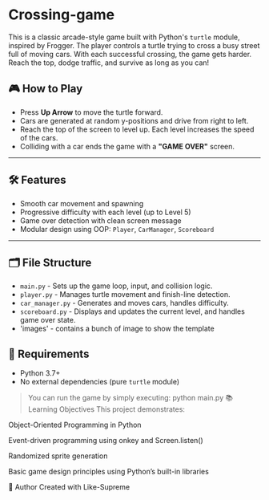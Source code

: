 # Crossing-game
This is a classic arcade-style game built with Python's `turtle` module, inspired by Frogger. The player controls a turtle trying to cross a busy street full of moving cars. With each successful crossing, the game gets harder. Reach the top, dodge traffic, and survive as long as you can!

## 🎮 How to Play

- Press **Up Arrow** to move the turtle forward.
- Cars are generated at random y-positions and drive from right to left.
- Reach the top of the screen to level up. Each level increases the speed of the cars.
- Colliding with a car ends the game with a **"GAME OVER"** screen.

---

## 🛠️ Features

- Smooth car movement and spawning
- Progressive difficulty with each level (up to Level 5)
- Game over detection with clean screen message
- Modular design using OOP: `Player`, `CarManager`, `Scoreboard`

---

## 🗂️ File Structure

- `main.py` - Sets up the game loop, input, and collision logic.
- `player.py` - Manages turtle movement and finish-line detection.
- `car_manager.py` - Generates and moves cars, handles difficulty.
- `scoreboard.py` - Displays and updates the current level, and handles game over state.
- 'images' - contains a bunch of image to show the template


## 🚀 Requirements

- Python 3.7+
- No external dependencies (pure `turtle` module)

> You can run the game by simply executing:
python main.py
📚 Learning Objectives
This project demonstrates:

Object-Oriented Programming in Python

Event-driven programming using onkey and Screen.listen()

Randomized sprite generation

Basic game design principles using Python’s built-in libraries

📌 Author
Created with Like-Supreme
